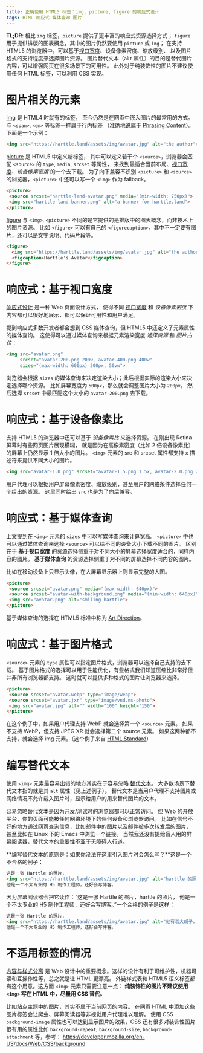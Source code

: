 ```yaml
---
title: 正确使用 HTML5 标签：img, picture, figure 的响应式设计
tags: HTML 响应式 媒体查询 图片
---
```


**TL;DR**: 相比 `img` 标签，`picture` 提供了更丰富的响应式资源选择方式；
`figure` 用于提供排版的图表概念，其中的图片仍然要使用 `picture` 或 `img`；
在支持 HTML5 的浏览器中，可以基于[视口宽度][viewport]、设备像素密度、缩放级别、
以及图片格式的支持程度来选择图片资源。
图片替代文本（`alt` 属性）的目的是替代图片内容，可以增强网页在很多场景下的可用性。
此外对于纯装饰性的图片不建议使用任何 HTML 标签，可以利用 CSS 实现。

<!--more-->

# 图片相关的元素

[img](https://developer.mozilla.org/en-US/docs/Web/HTML/Element/img) 是 HTML4 时就有的标签，
至今仍然是在网页中嵌入图片的最常用的方式。 与 `<span>`, `<em>` 等标签一样属于行内标签
（准确地说属于 [Phrasing Content][phrasing-content]）。下面是一个示例：

```html
<img src="https://harttle.land/assets/img/avatar.jpg" alt="the author">
```

[picture](https://developer.mozilla.org/en-US/docs/Web/HTML/Element/picture) 是 HTML5 中定义新标签，
其中可以定义若干个 `<source>`，浏览器会匹配 `<source>` 的 `type`, `media`, `srcset` 等属性，
来找到最适合当前布局、[视口宽度][viewport]、*设备像素密度* 的一个去下载。
为了向下兼容不识别 `<picture>` 和 `<source>` 的浏览器，`<picture>` 中还可以写一个 `<img>` 作为 fallback。

```html
<picture>
 <source srcset="harttle-land-avatar.png" media="(min-width: 750px)">
 <img src="harttle-land-banner.png" alt="a banner for harttle.land">
</picture>
```

[figure](https://developer.mozilla.org/en-US/docs/Web/HTML/Element/figure)
与 `<img>`, `<picture>` 不同的是它提供的是排版中的图表概念，而非技术上的图片资源。
比如 `<figure>` 可以有自己的 `<figurecaption>`，其中不一定要有图片，还可以是文字说明、代码片段等。

```html
<figure>
  <img src="https://harttle.land/assets/img/avatar.jpg" alt="the author">
  <figcaption>Harttle's Avatar</figcaption>
</figure>
```

# 响应式：基于视口宽度

[响应式设计](https://en.wikipedia.org/wiki/Responsive_web_design) 是一种 Web 页面设计方式，
使得不同 [视口宽度][viewport] 和 *设备像素密度* 下内容都可以很好地展示，都可以保证可用性和用户满足。

提到响应式多数开发者都会想到 CSS 媒体查询，但 HTML5 中还定义了元素属性的媒体查询。
这使得可以通过媒体查询来根据元素渲染宽度 *选择资源* 和 *图片占位*：

```html
<img src="avatar.png" 
     srcset="avatar-200.png 200w, avatar-400.png 400w"
     sizes="(max-width: 600px) 200px, 50vw">
```

浏览器会根据 `sizes` 的媒体查询来决定渲染大小；此后根据实际的渲染大小来决定选择哪个资源。
比如屏幕宽度为 `500px`，那么就会调整图片大小为 `200px`，
然后选择 `srcset` 中最匹配这个大小的 `avatar-200.png` 去下载。

# 响应式：基于设备像素比

支持 HTML5 的浏览器中还可以基于 *设备像素比* 来选择资源。
在刚出现 Retina 屏幕时有些网页图片展现模糊，
就是因为在高像素密度（比如 2 倍设备像素比）的屏幕上仍然显示 1 倍大小的图片。
`<img>` 元素的 src 和 srcset 属性都支持 x 描述符来提供不同大小的图片。

```html
<img src="avatar-1.0.png" srcset="avatar-1.5.png 1.5x, avatar-2.0.png 2x">
```

用户代理可以根据用户屏幕像素密度、缩放级别，甚至用户的网络条件选择任何一个给出的资源。
这里同时给出 `src` 也是为了向后兼容。

# 响应式：基于媒体查询

上文提到在 `<img>` 元素的 `sizes` 中可以写媒体查询来计算宽高。
`<picture>` 中也可以通过媒体查询来选择 `<source>` 可以给不同的设备大小下载不同的图片。
区别在于 **基于视口宽度** 的资源选择侧重于对不同大小的屏幕选择宽度适合的，同样内容的图片。
**基于媒体查询** 的资源选择侧重于对不同的屏幕选择不同内容的图片。

比如在移动设备上只显示头像，在大屏幕显示器上则显示完整的大图。

```html
<picture>
 <source srcset="avatar.png" media="(max-width: 640px)">
 <source srcset="avatar-with-background.png" media="(min-width: 640px)">
 <img src="avatar.png" alt="smiling harttle">
</picture>
```
基于媒体查询的选择在 HTML5 标准中称为
[Art Direction](https://html.spec.whatwg.org/multipage/images.html#art-direction)。

# 响应式：基于图片格式

`<source>` 元素的 `type` 属性可以指定图片格式，浏览器可以选择自己支持的去下载。
基于图片格式的选择可以用于性能优化，有些格式我们知道压缩比非常好但并非所有浏览器都支持。
这时就可以提供多种格式的图片让浏览器来选择。

```html
<picture>
 <source srcset="avatar.webp" type="image/webp">
 <source srcset="avatar.jxr" type="image/vnd.ms-photo">
 <img src="avatar.jpg" alt="" width="100" height="150">
</picture>
```

在这个例子中，如果用户代理支持 WebP 就会选择第一个 `<source>` 元素。
如果不支持 WebP，但支持 JPEG XR 就会选择第二个 source 元素。
如果这两种都不支持，就会选择 img 元素。（这个例子来自 [HTML Standard](https://html.spec.whatwg.org/multipage/images.html#image-format-based-selection)）

# 编写替代文本

使用 `<img>` 元素最容易出错的地方其实在于容易忽略 [替代文本][alt-text]。
大多数场景下替代文本指的就是其 `alt` 属性（见上述例子）。
替代文本是当用户代理不支持图片或网络情况不允许载入图片时，显示给用户的用来替代图片的文本。

容易忽略替代文本是因为开发/测试时的浏览器都可以正常访问。
但 Web 的开放平台，你的页面可能被任何网络环境下的任何设备和浏览器访问。
比如在信号不好的地方通过网页查询信息，比如邮件中的图片以及邮件被多次转发后的图片，
甚至比如在 Linux 下的 Emacs 中浏览一个链接。
当然我还没有提给盲人用的屏幕阅读器，替代文本的重要性不亚于无障碍人行道。

**编写替代文本的原则是：如果你没法在这里引入图片时会怎么写？**这是一个不合格的例子：

```html
这是一张 Harttle 的照片，
<img src="https://harttle.land/assets/img/avatar.jpg" alt="harttle 的照片">
他是一个不太专业的 H5 制作工程师，还好会写博客。
```

因为屏幕阅读器会把它读作：“这是一张 Harttle 的照片，harttle 的照片，
他是一个不太专业的 H5 制作工程师，还好会写博客。”一个合格的例子是这样：

```html
这是一张 Harttle 的照片，
<img src="https://harttle.land/assets/img/avatar.jpg" alt="他有着大胡子，不戴眼镜。">
他是一个不太专业的 H5 制作工程师，还好会写博客。
```

# 不适用标签的情况

[内容与样式分离](https://en.wikipedia.org/wiki/Separation_of_content_and_presentation)
是 Web 设计中的重要概念。这样的设计有利于可维护性，机器可读和互操作性等，总之就是让 HTML 更漂亮。
外链样式表和 HTML5 语义标签都有这个用意。这方面 `<img>` 元素只需要注意一点：
**纯装饰性的图片不建议使用 `<img>` 写在 HTML 中，尽量用 CSS 替代。**

比如站点主题中的图片，其实不属于当前网页的内容。
在网页 HTML 中添加这些图片标签会让爬虫、屏幕阅读器等非视觉用户代理难以理解。
使用 CSS `background-image` 属性也可以达到显示图片的效果，CSS 还有很多对装饰性图片很有用的属性比如
`background-repeat`, `background-size`, `background-attachment` 等，参考：
<https://developer.mozilla.org/en-US/docs/Web/CSS/background>


[alt-text]: https://html.spec.whatwg.org/multipage/images.html#alt
[phrasing-content]: https://html.spec.whatwg.org/#phrasing-content
[viewport]: /2016/04/21/viewport.html
